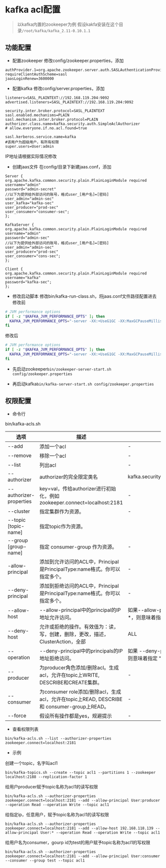 # kafka acl配置

> 以kafka内置的zookeeper为例
> 假设kakfa安装在这个目录`/root/kafka/kafka_2.11-0.10.1.1`

## 功能配置

- 配置zookeeper
修改config/zookeeper.properties，添加

```properties
authProvider.1=org.apache.zookeeper.server.auth.SASLAuthenticationProvider
requireClientAuthScheme=sasl
jaasLoginRenew=3600000
```

- 配置kafka
修改config/server.properties，添加

```properties
listeners=SASL_PLAINTEXT://192.168.119.204:9092
advertised.listeners=SASL_PLAINTEXT://192.168.119.204:9092

security.inter.broker.protocol=SASL_PLAINTEXT
sasl.enabled.mechanisms=PLAIN
sasl.mechanism.inter.broker.protocol=PLAIN
authorizer.class.name=kafka.security.auth.SimpleAclAuthorizer
# allow.everyone.if.no.acl.found=true

sasl.kerberos.service.name=kafka
#该用户为超级用户，有所有权限
super.users=User:admin
```

IP地址请根据实际情况修改

- 创建jaas文件
在config/目录下新建jaas.conf，添加

```properties
Server {
org.apache.kafka.common.security.plain.PlainLoginModule required
username="admin"
password="admin-secret"
//以下为提供给外部访问的账号，格式user_[用户名]=[密码]
user_admin="admin-sec"
user_kafka="kafka-sec"
user_producer="prod-sec"
user_consumer="consumer-sec";
};

KafkaServer {
org.apache.kafka.common.security.plain.PlainLoginModule required
username="admin"
password="admin-sec"
//以下为提供给外部访问的账号，格式user_[用户名]=[密码]
user_admin="admin-sec"
user_producer="prod-sec"
user_consumer="cons-sec";
};

Client {
org.apache.kafka.common.security.plain.PlainLoginModule required
username="kafka"
password="kafka-sec";
};
```

- 修改启动脚本
修改bin/kafka-run-class.sh，将jaas.conf文件路径配置进去
修改前

```sh
# JVM performance options
if [ -z "$KAFKA_JVM_PERFORMANCE_OPTS" ]; then
  KAFKA_JVM_PERFORMANCE_OPTS="-server -XX:+UseG1GC -XX:MaxGCPauseMillis=20 -XX:InitiatingHeapOccupancyPercent=35 -XX:+DisableExplicitGC -Djava.awt.headless=true"
fi
```

修改后

```sh
# JVM performance options
if [ -z "$KAFKA_JVM_PERFORMANCE_OPTS" ]; then
  KAFKA_JVM_PERFORMANCE_OPTS="-server -XX:+UseG1GC -XX:MaxGCPauseMillis=20 -XX:InitiatingHeapOccupancyPercent=35 -XX:+DisableExplicitGC -Djava.awt.headless=true -Djava.security.auth.login.config=/root/kafka/kafka_2.11-0.10.1.1/config/jaas.conf"
fi
```

- 先启动zookeeper`bin/zookeeper-server-start.sh config/zookeeper.properties`

- 再启动kafka`bin/kafka-server-start.sh config/zookeeper.properties`

## 权限配置

- 命令行

bin/kafka-acls.sh

选项|描述|默认|类型选择
---|---|---|---
--add|添加一个acl|-|Action
--remove|移除一个acl|-|Action
--list|列出acl|-|Action
--authorizer|authorizer的完全限定类名|kafka.security.auth.SimpleAclAuthorizer|Configuration
--authorizer-properties|key=val，传给authorizer进行初始化，例如zookeeper.connect=localhost:2181|-|Configuration
--cluster|指定集群作为资源。|-|Resource
--topic [topic-name]|指定topic作为资源。||Resource
--group [group-name]|指定 consumer-group 作为资源。|-|Resource
-allow-principal|添加到允许访问的ACL中，Principal是PrincipalType:name格式。你可以指定多个。|-|Principal
--deny-principal|添加到拒绝访问的ACL中，Principal是PrincipalType:name格式。你可以指定多个。|-|Principal
--allow-host|--allow-principal中的principal的IP地址允许访问。|如果--allow-principal指定的默认值是*，则意味着指定“所有主机”|Host
--deny-host|允许或拒绝的操作。有效值为：读，写，创建，删除，更改，描述，ClusterAction，全部|ALL|Operation
--operation|--deny-principal中的principals的IP地址拒绝访问。|如果 --deny-principal指定的默认值是 * 则意味着指定 "所有主机"|Host
--producer|为producer角色添加/删除acl。生成acl，允许在topic上WRITE, DESCRIBE和CREATE集群。|-|Convenience
--consumer|为consumer role添加/删除acl，生成acl，允许在topic上READ, DESCRIBE 和 consumer-group上READ。|-|Convenience
--force|假设所有操作都是yes，规避提示|-|Convenience

- 查看权限列表

```shell
bin/kafka-acls.sh --list --authorizer-properties zookeeper.connect=localhost:2181
```

- 示例

创建一个topic，名字叫acl1

```shell
bin/kafka-topics.sh --create --topic acl1 --partitions 1 --zookeeper localhost:2188 --replication-factor 1
```

给用户producer赋予topic名称为acl1的读写权限

```shell
bin/kafka-acls.sh --authorizer-properties zookeeper.connect=localhost:2181 --add --allow-principal User:producer --operation Read --operation Write --topic acl1
```

给指定ip，任意用户，赋予topic名称为acl1的读写权限

```shell
bin/kafka-acls.sh --authorizer-properties zookeeper.connect=localhost:2181 --add --allow-host 192.168.118.139 --allow-principal User:* --operation Read --operation Write --topic acl1
```

给用户名为consumer，gourp id为test的用户赋予topic名称为acl1的写权限
  
```shell
bin/kafka-acls.sh --authorizer-properties zookeeper.connect=localhost:2181 --add --allow-principal User:consumer --consumer --group test --topic acl1
```
